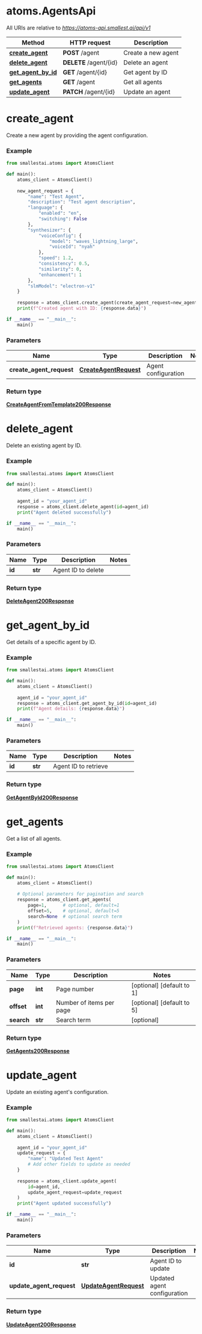 # atoms.AgentsApi

All URIs are relative to *https://atoms-api.smallest.ai/api/v1*

Method | HTTP request | Description
------------- | ------------- | -------------
[**create_agent**](AgentsApi.md#create_agent) | **POST** /agent | Create a new agent
[**delete_agent**](AgentsApi.md#delete_agent) | **DELETE** /agent/{id} | Delete an agent
[**get_agent_by_id**](AgentsApi.md#get_agent_by_id) | **GET** /agent/{id} | Get agent by ID
[**get_agents**](AgentsApi.md#get_agents) | **GET** /agent | Get all agents
[**update_agent**](AgentsApi.md#update_agent) | **PATCH** /agent/{id} | Update an agent

# **create_agent**

Create a new agent by providing the agent configuration.

### Example

```python
from smallestai.atoms import AtomsClient

def main():
    atoms_client = AtomsClient()
    
    new_agent_request = {
        "name": "Test Agent",
        "description": "Test agent description",
        "language": {
            "enabled": "en",
            "switching": False
        },
        "synthesizer": {
            "voiceConfig": {
                "model": "waves_lightning_large",
                "voiceId": "nyah"
            },
            "speed": 1.2,
            "consistency": 0.5,
            "similarity": 0,
            "enhancement": 1
        },
        "slmModel": "electron-v1"
    }
    
    response = atoms_client.create_agent(create_agent_request=new_agent_request)
    print(f"Created agent with ID: {response.data}")

if __name__ == "__main__":
    main()
```

### Parameters

Name | Type | Description  | Notes
------------- | ------------- | ------------- | -------------
**create_agent_request** | [**CreateAgentRequest**](./models/CreateAgentRequest.md) | Agent configuration | 

### Return type

[**CreateAgentFromTemplate200Response**](./models/CreateAgentFromTemplate200Response.md)

# **delete_agent**

Delete an existing agent by ID.

### Example

```python
from smallestai.atoms import AtomsClient

def main():
    atoms_client = AtomsClient()
    
    agent_id = "your_agent_id"
    response = atoms_client.delete_agent(id=agent_id)
    print("Agent deleted successfully")

if __name__ == "__main__":
    main()
```

### Parameters

Name | Type | Description  | Notes
------------- | ------------- | ------------- | -------------
**id** | **str** | Agent ID to delete | 

### Return type

[**DeleteAgent200Response**](./models/DeleteAgent200Response.md)

# **get_agent_by_id**

Get details of a specific agent by ID.

### Example

```python
from smallestai.atoms import AtomsClient

def main():
    atoms_client = AtomsClient()
    
    agent_id = "your_agent_id"
    response = atoms_client.get_agent_by_id(id=agent_id)
    print(f"Agent details: {response.data}")

if __name__ == "__main__":
    main()
```

### Parameters

Name | Type | Description  | Notes
------------- | ------------- | ------------- | -------------
**id** | **str** | Agent ID to retrieve | 

### Return type

[**GetAgentById200Response**](./models/GetAgentById200Response.md)

# **get_agents**

Get a list of all agents.

### Example

```python
from smallestai.atoms import AtomsClient

def main():
    atoms_client = AtomsClient()
    
    # Optional parameters for pagination and search
    response = atoms_client.get_agents(
        page=1,      # optional, default=1
        offset=5,    # optional, default=5
        search=None  # optional search term
    )
    print(f"Retrieved agents: {response.data}")

if __name__ == "__main__":
    main()
```

### Parameters

Name | Type | Description  | Notes
------------- | ------------- | ------------- | -------------
**page** | **int** | Page number | [optional] [default to 1]
**offset** | **int** | Number of items per page | [optional] [default to 5]
**search** | **str** | Search term | [optional]

### Return type

[**GetAgents200Response**](./models/GetAgents200Response.md)

# **update_agent**

Update an existing agent's configuration.

### Example

```python
from smallestai.atoms import AtomsClient

def main():
    atoms_client = AtomsClient()
    
    agent_id = "your_agent_id"
    update_request = {
        "name": "Updated Test Agent"
        # Add other fields to update as needed
    }
    
    response = atoms_client.update_agent(
        id=agent_id,
        update_agent_request=update_request
    )
    print("Agent updated successfully")

if __name__ == "__main__":
    main()
```

### Parameters

Name | Type | Description  | Notes
------------- | ------------- | ------------- | -------------
**id** | **str** | Agent ID to update | 
**update_agent_request** | [**UpdateAgentRequest**](./models/UpdateAgentRequest.md) | Updated agent configuration | 

### Return type

[**UpdateAgent200Response**](./models/UpdateAgent200Response.md)

